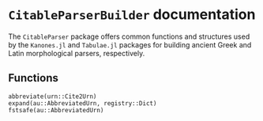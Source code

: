# `CitableParserBuilder` documentation

The `CitableParser` package offers common functions and structures used by the `Kanones.jl` and `Tabulae.jl` packages for building ancient Greek and Latin morphological parsers, respectively.

## Functions

```@docs
abbreviate(urn::Cite2Urn)
expand(au::AbbreviatedUrn, registry::Dict)
fstsafe(au::AbbreviatedUrn)
```
